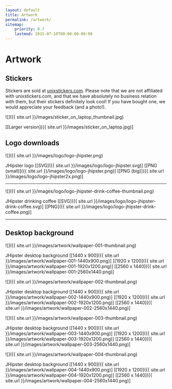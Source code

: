 ```yaml
---
layout: default
title: Artwork
permalink: /artwork/
sitemap:
    priority: 0.7
    lastmod: 2015-07-10T00:00:00-00:00
---
```


# <i class="fa fa-pencil"></i> Artwork

## Stickers

Stickers are sold at [unixstickers.com]( http://www.unixstickers.com/stickers/coding_stickers/java-hispter-jhipster-shaped-sticker). Please note that we are not affiliated with unixstickers.com, and that we have absolutely no business relation with them, but their stickers definitely look cool! If you have bought one, we would appreciate your feedback (and a photo!).

![]({{ site.url }}/images/sticker_on_laptop_thumbnail.jpg)

[[Larger version]({{ site.url }}/images/sticker_on_laptop.jpg)]

## Logo downloads

![]({{ site.url }}/images/logo/logo-jhipster.png)

JHipster logo [[SVG]({{ site.url }}/images/logo/logo-jhipster.svg)] [[PNG (small)]({{ site.url }}/images/logo/logo-jhipster.png)] [[PNG (big)]({{ site.url }}/images/logo/logo-jhipster2x.png)]

* * *

![]({{ site.url }}/images/logo/logo-jhipster-drink-coffee-thumbnail.png)

JHipster drinking coffee [[SVG]({{ site.url }}/images/logo/logo-jhipster-drink-coffee.svg)] [[PNG]({{ site.url }}/images/logo/logo-jhipster-drink-coffee.png)]

* * *

## Desktop background

![]({{ site.url }}/images/artwork/wallpaper-001-thumbnail.png)

JHipster desktop background [[1440 x 900]({{ site.url }}/images/artwork/wallpaper-001-1440x900.png)] [[1920 x 1200]({{ site.url }}/images/artwork/wallpaper-001-1920x1200.png)] [[2560 x 1440]({{ site.url }}/images/artwork/wallpaper-001-2560x1440.png)]

![]({{ site.url }}/images/artwork/wallpaper-002-thumbnail.png)

JHipster desktop background [[1440 x 900]({{ site.url }}/images/artwork/wallpaper-002-1440x900.png)] [[1920 x 1200]({{ site.url }}/images/artwork/wallpaper-002-1920x1200.png)] [[2560 x 1440]({{ site.url }}/images/artwork/wallpaper-002-2560x1440.png)]

![]({{ site.url }}/images/artwork/wallpaper-003-thumbnail.png)

JHipster desktop background [[1440 x 900]({{ site.url }}/images/artwork/wallpaper-003-1440x900.png)] [[1920 x 1200]({{ site.url }}/images/artwork/wallpaper-003-1920x1200.png)] [[2560 x 1440]({{ site.url }}/images/artwork/wallpaper-003-2560x1440.png)]

![]({{ site.url }}/images/artwork/wallpaper-004-thumbnail.png)

JHipster desktop background [[1440 x 900]({{ site.url }}/images/artwork/wallpaper-004-1440x900.png)] [[1920 x 1200]({{ site.url }}/images/artwork/wallpaper-004-1920x1200.png)] [[2560 x 1440]({{ site.url }}/images/artwork/wallpaper-004-2560x1440.png)]
